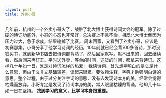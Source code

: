 ```yaml
---
layout: post
title: 外卖小哥
---
```

几年前，杭州的一个外卖小哥火了，战胜了北大博士获得诗词大会的冠军。除了过硬的诗词功底外，小哥的心态也非常好，总决赛上不急不燥。相反北大博士倒因为压力过大，急于求成，结果输掉了比赛。
周末回家，又看到了外卖小哥，应该是初赛那集。小哥分享了他学习诗词的经历，10年前就已经会背700多首诗，那时没钱买书，就到新华书店去把诗词都背熟了，然后回家默写。默不出来的，回去继续看，然后回来再订正。平时送外卖，等单的时间，送货的时间，都拿来背诗词。这样几十年如一日，这是对诗词怎样的热爱！
我读诗词，首先想弄明白的是它是什么意思，但由于文言文基础较差，读起来很累。要依赖注释，字典才勉强明白诗的意思。整个过程，由于过分关注字词的意思，没有去发现诗本身的美，经常会觉得枯燥而放弃。小哥肯定是发现了诗词本身的美，常人眼里枯燥的背诵，他却几十年如一日在坚持。
**找到学习的意义，比学习本身跟重要。**